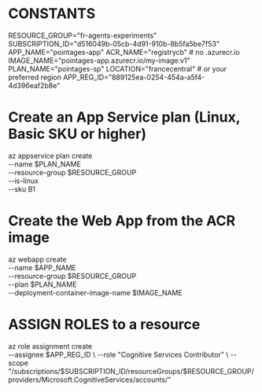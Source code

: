 # CONSTANTS

RESOURCE_GROUP="fr-agents-experiments"
SUBSCRIPTION_ID="d516049b-05cb-4d91-910b-8b5fa5be7f53"
APP_NAME="pointages-app"
ACR_NAME="registrycb"  # no .azurecr.io
IMAGE_NAME="pointages-app.azurecr.io/my-image:v1"
PLAN_NAME="pointages-sp"
LOCATION="francecentral"  # or your preferred region
APP_REG_ID="889125ea-0254-454a-a5f4-4d396eaf2b8e"

# Create an App Service plan (Linux, Basic SKU or higher)
az appservice plan create \
  --name $PLAN_NAME \
  --resource-group $RESOURCE_GROUP \
  --is-linux \
  --sku B1

# Create the Web App from the ACR image
az webapp create \
  --name $APP_NAME \
  --resource-group $RESOURCE_GROUP \
  --plan $PLAN_NAME \
  --deployment-container-image-name $IMAGE_NAME


# ASSIGN ROLES to a resource
az role assignment create \
  --assignee $APP_REG_ID \
  --role "Cognitive Services Contributor" \
  --scope "/subscriptions/$SUBSCRIPTION_ID/resourceGroups/$RESOURCE_GROUP/providers/Microsoft.CognitiveServices/accounts/<your-ai-resource>"